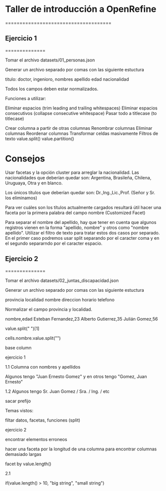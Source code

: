 # Taller de introducción a OpenRefine
=====================================

## Ejercicio 1
==============

Tomar el archivo datasets/01_personas.json

Generar un archivo separado por comas con las siguiente estuctura

titulo: doctor, ingenioro,
nombres
apellido
edad
nacionalidad

Todos los campos deben estar normalizados.

Funciones a utilizar:

Eliminar espacios (trim leading and trailing whitespaces)
Eliminar espacios consecutivos (collapse consecutive whitespace)
Pasar todo a titlecase (to titlecase)

Crear columna a partir de otras columnas
Renombrar columnas
Eliminar columnas
Reordenar columnas
Transformar celdas masivamente
Filtros de texto
value.split()
value.partition()

Consejos
========

Usar facetas y la opción cluster para arreglar la nacionalidad.
Las nacionalidades que deberían quedar son:
Argentina, Brasileña, Chilena, Uruguaya, Otra y en blanco.

Los únicos títulos que deberían quedar son: Dr.,Ing.,Lic.,Prof. (Señor y Sr. los eliminamos)

Para ver cuáles son los títulos actualmente cargados resultará útil hacer una faceta por la primera palabra del campo nombre (Customized Facet)

Para separar el nombre del apellido, hay que tener en cuenta que algunos registros vienen en la forma "apellido, nombre" y otros como "nombre apellido". Utilizar el filtro de texto para tratar estos dos casos por separado. En el primer caso podremos usar split separando por el caracter coma y en el segundo separarndo por el caracter espacio.


## Ejercicio 2
==============

Tomar el archivo datasets/02_juntas_discapacidad.json

Generar un archivo separado por comas con las siguiente estuctura

provincia
localidad
nombre
direccion
horario
telefono

Normalizar el campo provincia y localidad.




nombre,edad
Esteban Fernandez,23
Alberto Gutierrez,35
Julián Gomez,56

 value.split(" ")[1]

cells.nombre.value.split("")

base column

ejercicio 1

1.1 Columna con nombres y apellidos

Algunos tengo "Juan Ernesto Gomez" y en otros tengo "Gomez, Juan Ernesto"

1.2 Algunos tengo Sr. Juan Gomez / Sra. / Ing. / etc

sacar prefijo

Temas vistos:

filtar datos, facetas, funciones (split)

ejercicio 2

encontrar elementos erroneos

hacer una faceta por la longitud de una columna para encontrar columnas demasiado largas

facet by value.length()

2.1

if(value.length() > 10, "big string", "small string")





